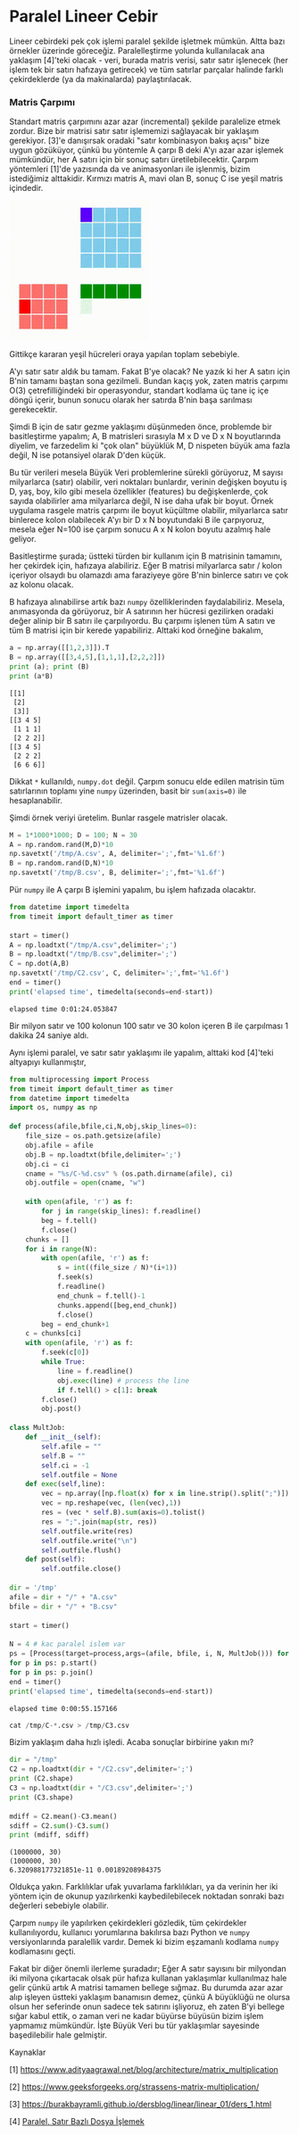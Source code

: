# Paralel Lineer Cebir

Lineer cebirdeki pek çok işlemi paralel şekilde işletmek mümkün. Altta
bazı örnekler üzerinde göreceğiz. Paralelleştirme yolunda kullanılacak
ana yaklaşım [4]'teki olacak - veri, burada matris verisi, satır satır
işlenecek (her işlem tek bir satırı hafızaya getirecek) ve tüm
satırlar parçalar halinde farklı çekirdeklerde (ya da makinalarda)
paylaştırılacak.

### Matris Çarpımı

Standart matris çarpımını azar azar (incremental) şekilde paralelize
etmek zordur. Bize bir matrisi satır satır işlememizi sağlayacak bir
yaklaşım gerekiyor. [3]'e danışırsak oradaki "satır kombinasyon bakış
açısı" bize uygun gözüküyor, çünkü bu yöntemle A çarpı B deki A'yı
azar azar işlemek mümkündür, her A satırı için bir sonuç satırı
üretilebilecektir. Çarpım yöntemleri [1]'de yazısında da ve
animasyonları ile işlenmiş, bizim istediğimiz alttakidir. Kırmızı
matris A, mavi olan B, sonuç C ise yeşil matris içindedir.

![](carpim1.gif)

Gittikçe kararan yeşil hücreleri oraya yapılan toplam sebebiyle.

A'yı satır satır aldık bu tamam. Fakat B'ye olacak? Ne yazık ki her A
satırı için B'nin tamamı baştan sona gezilmeli. Bundan kaçış yok,
zaten matris çarpımı O(3) çetrefilliğindeki bir operasyondur, standart
kodlama üç tane iç içe döngü içerir, bunun sonucu olarak her satırda
B'nin başa sarılması gerekecektir.

Şimdi B için de satır gezme yaklaşımı düşünmeden önce, problemde bir
basitleştirme yapalım; A, B matrisleri sırasıyla M x D ve D x N
boyutlarında diyelim, ve farzedelim ki "çok olan" büyüklük M, D
nispeten büyük ama fazla değil, N ise potansiyel olarak D'den küçük.

Bu tür verileri mesela Büyük Veri problemlerine sürekli görüyoruz, M
sayısı milyarlarca (satır) olabilir, veri noktaları bunlardır, verinin
değişken boyutu iş D, yaş, boy, kilo gibi mesela özellikler (features)
bu değişkenlerde, çok sayıda olabilirler ama milyarlarca değil, N ise
daha ufak bir boyut. Örnek uygulama rasgele matris çarpımı ile boyut
küçültme olabilir, milyarlarca satır binlerece kolon olabilecek A'yı
bir D x N boyutundaki B ile çarpıyoruz, mesela eğer N=100 ise çarpım
sonucu A x N kolon boyutu azalmış hale geliyor.

Basitleştirme şurada; üstteki türden bir kullanım için B matrisinin
tamamını, her çekirdek için, hafızaya alabiliriz. Eğer B matrisi
milyarlarca satır / kolon içeriyor olsaydı bu olamazdı ama faraziyeye
göre B'nin binlerce satırı ve çok az kolonu olacak. 

B hafızaya alınabilirse artık bazı `numpy` özelliklerinden
faydalabiliriz. Mesela, anımasyonda da görüyoruz, bir A satırının her
hücresi gezilirken oradaki değer alinip bir B satırı ile
çarpılıyordu. Bu çarpımı işlenen tüm A satırı ve tüm B matrisi için
bir kerede yapabiliriz. Alttaki kod örneğine bakalım,

```python
a = np.array([[1,2,3]]).T
B = np.array([[3,4,5],[1,1,1],[2,2,2]])
print (a); print (B)
print (a*B)
```

```text
[[1]
 [2]
 [3]]
[[3 4 5]
 [1 1 1]
 [2 2 2]]
[[3 4 5]
 [2 2 2]
 [6 6 6]]
```

Dikkat `*` kullanıldı, `numpy.dot` değil. Çarpım sonucu elde edilen
matrisin tüm satırlarının toplamı yine `numpy` üzerinden, basit bir
`sum(axis=0)` ile hesaplanabilir.

Şimdi örnek veriyi üretelim. Bunlar rasgele matrisler olacak. 

```python
M = 1*1000*1000; D = 100; N = 30
A = np.random.rand(M,D)*10
np.savetxt('/tmp/A.csv', A, delimiter=';',fmt='%1.6f')
B = np.random.rand(D,N)*10
np.savetxt('/tmp/B.csv', B, delimiter=';',fmt='%1.6f')
```

Pür `numpy` ile A çarpı B işlemini yapalım, bu işlem hafızada olacaktır.

```python
from datetime import timedelta
from timeit import default_timer as timer

start = timer()
A = np.loadtxt("/tmp/A.csv",delimiter=';')
B = np.loadtxt("/tmp/B.csv",delimiter=';')
C = np.dot(A,B)
np.savetxt('/tmp/C2.csv', C, delimiter=';',fmt='%1.6f')
end = timer()
print('elapsed time', timedelta(seconds=end-start))
```

```
elapsed time 0:01:24.053847
```

Bir milyon satır ve 100 kolonun 100 satır ve 30 kolon içeren B ile
çarpılması 1 dakika 24 saniye aldı.

Aynı işlemi paralel, ve satır satır yaklaşımı ile yapalım, alttaki kod
[4]'teki altyapıyı kullanmıştır,

```python
from multiprocessing import Process
from timeit import default_timer as timer
from datetime import timedelta
import os, numpy as np

def process(afile,bfile,ci,N,obj,skip_lines=0):
    file_size = os.path.getsize(afile)
    obj.afile = afile
    obj.B = np.loadtxt(bfile,delimiter=';')
    obj.ci = ci
    cname = "%s/C-%d.csv" % (os.path.dirname(afile), ci)
    obj.outfile = open(cname, "w")
    
    with open(afile, 'r') as f:
        for j in range(skip_lines): f.readline()
        beg = f.tell()
        f.close()
    chunks = []
    for i in range(N):
        with open(afile, 'r') as f:
            s = int((file_size / N)*(i+1))
            f.seek(s)
            f.readline()
            end_chunk = f.tell()-1
            chunks.append([beg,end_chunk])
            f.close()
        beg = end_chunk+1
    c = chunks[ci]
    with open(afile, 'r') as f:
        f.seek(c[0])
        while True:
            line = f.readline()
            obj.exec(line) # process the line
            if f.tell() > c[1]: break
        f.close()
        obj.post()

class MultJob:
    def __init__(self):
        self.afile = ""
        self.B = "" 
        self.ci = -1 
        self.outfile = None 
    def exec(self,line):        
        vec = np.array([np.float(x) for x in line.strip().split(";")])
        vec = np.reshape(vec, (len(vec),1))
        res = (vec * self.B).sum(axis=0).tolist()  
        res = ";".join(map(str, res))
        self.outfile.write(res)
        self.outfile.write("\n")
        self.outfile.flush()
    def post(self):
        self.outfile.close()
        
dir = '/tmp'
afile = dir + "/" + "A.csv"
bfile = dir + "/" + "B.csv"

start = timer()
   
N = 4 # kac paralel islem var
ps = [Process(target=process,args=(afile, bfile, i, N, MultJob())) for i in range(N)]
for p in ps: p.start()
for p in ps: p.join()
end = timer()
print('elapsed time', timedelta(seconds=end-start))    
```

```
elapsed time 0:00:55.157166
```

```python
cat /tmp/C-*.csv > /tmp/C3.csv
```

Bizim yaklaşım daha hızlı işledi. Acaba sonuçlar birbirine yakın mı?

```python
dir = "/tmp"
C2 = np.loadtxt(dir + "/C2.csv",delimiter=';')
print (C2.shape)
C3 = np.loadtxt(dir + "/C3.csv",delimiter=';')
print (C3.shape)

mdiff = C2.mean()-C3.mean()
sdiff = C2.sum()-C3.sum()
print (mdiff, sdiff)
```

```
(1000000, 30)
(1000000, 30)
6.320988177321851e-11 0.00189208984375
```

Oldukça yakın. Farklılıklar ufak yuvarlama farklılıkları, ya da
verinin her iki yöntem için de okunup yazılırkenki kaybedilebilecek
noktadan sonraki bazı değerleri sebebiyle olabilir.

Çarpım `numpy` ile yapılırken çekirdekleri gözledik, tüm çekirdekler
kullanılıyordu, kullanıcı yorumlarına bakılırsa bazı Python ve `numpy`
versiyonlarında paralellik vardır. Demek ki bizim eşzamanlı kodlama
`numpy` kodlamasını geçti. 

Fakat bir diğer önemli ilerleme şuradadır; Eğer A satır sayısını bir
milyondan iki milyona çıkartacak olsak pür hafıza kullanan yaklaşımlar
kullanılmaz hale gelir çünkü artık A matrisi tamamen bellege sığmaz.
Bu durumda azar azar alıp işleyen üstteki yaklaşım banamısın demez,
çünkü A büyüklüğü ne olursa olsun her seferinde onun sadece tek
satırını işliyoruz, eh zaten B'yi bellege sığar kabul ettik, o zaman
veri ne kadar büyürse büyüsün bizim işlem yapmamız mümkündür. İşte
Büyük Veri bu tür yaklaşımlar sayesinde başedilebilir hale gelmiştir.







Kaynaklar

[1] https://www.adityaagrawal.net/blog/architecture/matrix_multiplication

[2] https://www.geeksforgeeks.org/strassens-matrix-multiplication/

[3] https://burakbayramli.github.io/dersblog/linear/linear_01/ders_1.html

[4] [Paralel, Satır Bazlı Dosya İşlemek](../../2016/02/toptan-islemler-paralelizasyon.html)
